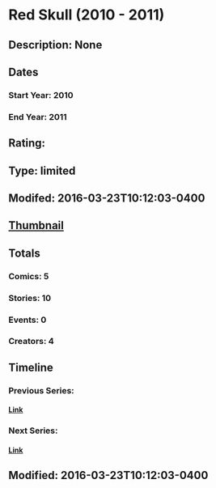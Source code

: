 # Red Skull (2010 - 2011)
## Description: None
## Dates
### Start Year: 2010
### End Year: 2011
## Rating: 
## Type: limited
## Modifed: 2016-03-23T10:12:03-0400
## [Thumbnail](http://i.annihil.us/u/prod/marvel/i/mg/6/20/56b25c1a55e09.jpg)
## Totals
### Comics: 5
### Stories: 10
### Events: 0
### Creators: 4
## Timeline
### Previous Series: 
#### [Link]()
### Next Series: 
#### [Link]()
## Modified: 2016-03-23T10:12:03-0400